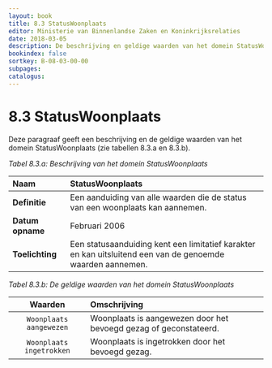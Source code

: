 ```yaml
---
layout: book
title: 8.3 StatusWoonplaats
editor: Ministerie van Binnenlandse Zaken en Koninkrijksrelaties
date: 2018-03-05
description: De beschrijving en geldige waarden van het domein StatusWoonplaats.
bookindex: false
sortkey: B-08-03-00-00
subpages:
catalogus:
---
```


# 8.3 StatusWoonplaats

Deze paragraaf geeft een beschrijving en de geldige waarden van het domein StatusWoonplaats (zie tabellen 8.3.a en 8.3.b).

_Tabel 8.3.a: Beschrijving van het domein StatusWoonplaats_

| Naam | StatusWoonplaats |
| :--- | :--- |
| **Definitie** | Een aanduiding van alle waarden die de status van een woonplaats kan aannemen. |
| **Datum opname** | Februari 2006 |
| **Toelichting** | Een statusaanduiding kent een limitatief karakter en kan uitsluitend een van de genoemde waarden aannemen. |

_Tabel 8.3.b: De geldige waarden van het domein StatusWoonplaats_

| Waarden | Omschrijving |
| :---: | :--- |
| `Woonplaats aangewezen` | Woonplaats is aangewezen door het bevoegd gezag of geconstateerd. |
| `Woonplaats ingetrokken` | Woonplaats is ingetrokken door het bevoegd gezag. |
